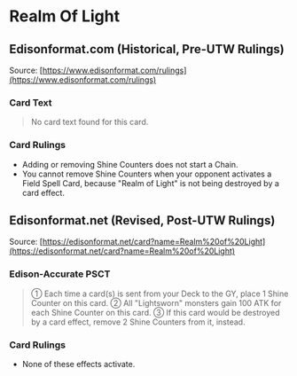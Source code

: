 # Realm Of Light

## Edisonformat.com (Historical, Pre-UTW Rulings)

Source: [https://www.edisonformat.com/rulings](https://www.edisonformat.com/rulings)

### Card Text

> No card text found for this card.

### Card Rulings

*   Adding or removing Shine Counters does not start a Chain.
*   You cannot remove Shine Counters when your opponent activates a Field Spell Card, because "Realm of Light" is not being destroyed by a card effect.

## Edisonformat.net (Revised, Post-UTW Rulings)

Source: [https://edisonformat.net/card?name=Realm%20of%20Light](https://edisonformat.net/card?name=Realm%20of%20Light)

### Edison-Accurate PSCT

> ① Each time a card(s) is sent from your Deck to the GY, place 1 Shine Counter on this card.
> ② All "Lightsworn" monsters gain 100 ATK for each Shine Counter on this card.
> ③ If this card would be destroyed by a card effect, remove 2 Shine Counters from it, instead.

### Card Rulings

*   None of these effects activate.
            